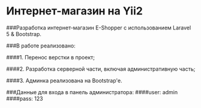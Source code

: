 # Интернет-магазин на Yii2

###Разработка интернет-магазин E-Shopper с использованием Laravel 5 & Bootstrap.

###В работе реализовано:

####1. Перенос верстки в проект;

####2. Разработка серверной части, включая административную часть;

####3. Админка реализована на Bootstrap'e.

###Данные для входа в панель администратора:
####user: admin
####pass: 123
